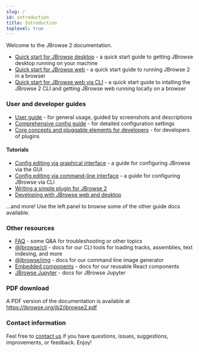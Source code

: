 ```yaml
---
slug: /
id: introduction
title: Introduction
toplevel: true
---
```


Welcome to the JBrowse 2 documentation.

- [Quick start for JBrowse desktop](quickstart_desktop) - a quick start guide
  to getting JBrowse desktop running on your machine
- [Quick start for JBrowse web](quickstart_web) - a quick start guide to
  running JBrowse 2 in a browser
- [Quick start for JBrowse web via CLI](quickstart_cli) - a quick start guide
  to intalling the JBrowse 2 CLI and getting JBrowse web running locally on a
  browser

### User and developer guides

- [User guide](user_guide) - for general usage, guided by screenshots and
  descriptions
- [Comprehensive config guide](config_guide) - for detailed configuration
  settings
- [Core concepts and pluggable elements for developers](developer_guide) - for
  developers of plugins

#### Tutorials

- [Config editing via graphical interface](./tutorials/config_gui) - a guide
  for configuring JBrowse via the GUI
- [Config editing via command-line interface](./tutorials/config_cli) - a guide
  for configuring JBrowse via CLI
- [Writing a simple plugin for JBrowse
  2](./tutorials/simple_plugin_tutorial/01_introduction/)
- [Developing with JBrowse web and
  desktop](./tutorials/develop_web_and_desktop_tutorial/)

...and more! Use the left panel to browse some of the other guide docs available.

### Other resources

- [FAQ](faq) - some Q&A for troubleshooting or other topics
- [@jbrowse/cli](cli) - docs for our CLI tools for loading tracks, assemblies,
  text indexing, and more
- [@jbrowse/img](https://www.npmjs.com/package/@jbrowse/img) - docs for our
  command line image generator
- [Embedded components](embedded_components) - docs for our reusable React
  components
- [JBrowse Jupyter](jbrowse_jupyter) - docs for JBrowse Jupyter

### PDF download

A PDF version of the documentation is available at
https://jbrowse.org/jb2/jbrowse2.pdf

### Contact information

Feel free to [contact us](/contact) if you have questions, issues, suggestions,
improvements, or feedback. Enjoy!
